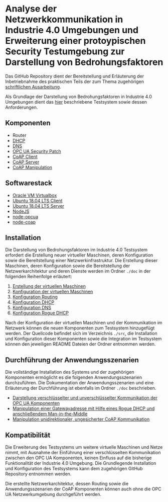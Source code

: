 # Analyse der Netzwerkkommunikation in Industrie 4.0 Umgebungen und Erweiterung einer protoypischen Security Testumgebung zur Darstellung von Bedrohungsfaktoren

Das GitHub Repository dient der Bereitstellung und Erläuterung der Inbetriebnahme des praktischen Teils der zum Thema zugehörigen [schriftlichen Ausarbeitung](https://github.com/fjnalta/thesis/blob/master/thesis.pdf).

Als Grundlage der Darstellung von Bedrohungsfaktoren in Industrie 4.0 Umgebungen dient das [hier](https://github.com/sneppa/i40-testbed) beschriebene Testsystem sowie dessen Anforderungen.

## Komponenten

* Router
* [DHCP](https://www.isc.org/downloads/dhcp/)
* [DNS](https://www.isc.org/downloads/bind/)
* [OPC UA Security Patch](https://github.com/fjnalta/thesis/tree/master/src/OPCUA_Security_Patch)
* [CoAP Client](https://github.com/fjnalta/thesis/tree/master/src/CoAP_Client)
* [CoAP Server](https://github.com/fjnalta/thesis/tree/master/src/CoAP_Server)
* [CoAP Manipulation](https://github.com/fjnalta/thesis/tree/master/src/CoAP_Manipulation)

## Softwarestack

* [Oracle VM Virtualbox](https://www.virtualbox.org/)
* [Ubuntu 18.04 LTS Client](https://www.ubuntu.com/)
* [Ubuntu 18.04 LTS Server](https://www.ubuntu.com/)
* [NodeJS](https://github.com/nodejs)
* [node-opcua](https://github.com/node-opcua)
* [node-coap](https://github.com/mcollina/node-coap)

## Installation
Die Darstellung von Bedrohungsfaktoren im Industrie 4.0 Testsystem erfordert die Erstellung neuer virtueller Maschinen, deren Konfiguration sowie die Bereitstellung einer Netzwerkinfrastruktur. Die Erstellung dieser Maschinen, deren Konfiguration sowie die Bereitstellung der Netzwerkarchitektur und deren Dienste werden im Ordner ```./doc``` in der folgenden Reihenfolge erläutert:

1. [Erstellung der virtuellen Maschinen](https://github.com/fjnalta/thesis/tree/master/doc/1_Erstellung_der_VMs.md)
2. [Konfiguration der virtuellen Maschinen](https://github.com/fjnalta/thesis/tree/master/doc/2_Konfiguration_der_VMs.md)
3. [Konfiguration Routing](https://github.com/fjnalta/thesis/tree/master/doc/3_Konfiguration_Routing.md)
4. [Konfiguration DHCP](https://github.com/fjnalta/thesis/tree/master/doc/4_Konfiguration_DHCP.md)
5. [Konfiguration DNS](https://github.com/fjnalta/thesis/tree/master/doc/5_Konfiguration_DNS.md)
6. [Konfiguration Rogue DHCP](https://github.com/fjnalta/thesis/tree/master/doc/6_Konfiguration_Rogue_DHCP.md)

Nach der Konfiguration der virtuellen Maschinen und der Kommunikation im Netzwerk können die neuen Komponenten zum Testsystem hinzugefügt werden. Der Quellcode befindet sich im Verzeichnis ```./src```, die Installation und Konfiguration dieser Komponenten sowie die Integration im Testsystem können den jeweiligen README Dateien der Ordner entnommen werden. 

## Durchführung der Anwendungsszenarien
Die vollständige Installation des Systems und der zugehörigen Komponenten ermöglicht es die folgenden Anwendungsszenarien durchzuführen. Die Dokumentation der Anwendungsszenarien und eine Erläuterung der Durchführung ist ebenfalls im Ordner ```./doc``` beschrieben.

* [Darstellung verschlüsselter und unverschlüsselter Kommunikation der OPC UA Komponenten](https://github.com/fjnalta/thesis/tree/master/doc/20_OPCUA_Kommunikation.md)
* [Manipulation einer Gatewayadresse mit Hilfe eines Rogue DHCP und anschließendem Man-in-the-Middle](https://github.com/fjnalta/thesis/tree/master/doc/21_Gateway_MitM.md)
* [Manipulation unidirektionaler, ungesicherter CoAP Kommunikation](https://github.com/fjnalta/thesis/tree/master/doc/22_CoAP_Manipulation.md)

## Kompatibilität

Die Erweiterung des Testsystems um weitere virtuelle Maschinen und Netze nimmt, mit Ausnahme der Einführung einer verschlüsselten Kommunikation zwischen den OPC UA Komponenten, keinen Einfluss auf die bisherige Funktionalität der Industrie 4.0 Umgebung. Die Grundlegende Installation und Konfiguration des Testsystems kann dem zugehörigen GitHub Repository entnommen werden.

Die erstellte Netzwerkarchitektur, dessen Routing sowie die Anwendungsszenarien der CoAP Komponenten können auch ohne die OPC UA Netzwerkumgebung durchgeführt werden.